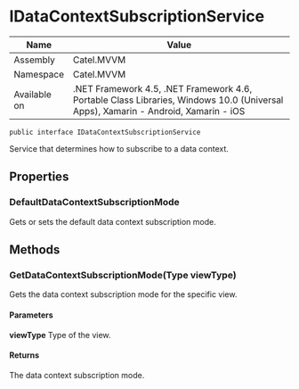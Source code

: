 

# IDataContextSubscriptionService

Name|Value
---|---
Assembly|Catel.MVVM
Namespace|Catel.MVVM
Available on|.NET Framework 4.5, .NET Framework 4.6, Portable Class Libraries, Windows 10.0 (Universal Apps), Xamarin - Android, Xamarin - iOS

```
public interface IDataContextSubscriptionService
```

Service that determines how to subscribe to a data context.



## Properties

### DefaultDataContextSubscriptionMode

Gets or sets the default data context subscription mode.



## Methods

### GetDataContextSubscriptionMode(Type viewType)

Gets the data context subscription mode for the specific view.

#### Parameters

**viewType**
Type of the view.

#### Returns

The data context subscription mode.



